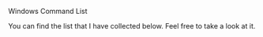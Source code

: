 Windows Command List

You can find the list that I have collected below. Feel free to take a look at it.